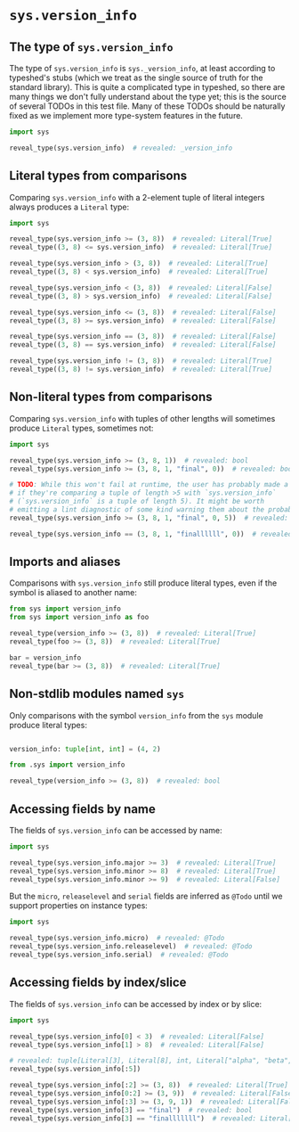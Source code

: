 # `sys.version_info`

## The type of `sys.version_info`

The type of `sys.version_info` is `sys._version_info`, at least according to typeshed's stubs (which
we treat as the single source of truth for the standard library). This is quite a complicated type
in typeshed, so there are many things we don't fully understand about the type yet; this is the
source of several TODOs in this test file. Many of these TODOs should be naturally fixed as we
implement more type-system features in the future.

```py
import sys

reveal_type(sys.version_info)  # revealed: _version_info
```

## Literal types from comparisons

Comparing `sys.version_info` with a 2-element tuple of literal integers always produces a `Literal`
type:

```py
import sys

reveal_type(sys.version_info >= (3, 8))  # revealed: Literal[True]
reveal_type((3, 8) <= sys.version_info)  # revealed: Literal[True]

reveal_type(sys.version_info > (3, 8))  # revealed: Literal[True]
reveal_type((3, 8) < sys.version_info)  # revealed: Literal[True]

reveal_type(sys.version_info < (3, 8))  # revealed: Literal[False]
reveal_type((3, 8) > sys.version_info)  # revealed: Literal[False]

reveal_type(sys.version_info <= (3, 8))  # revealed: Literal[False]
reveal_type((3, 8) >= sys.version_info)  # revealed: Literal[False]

reveal_type(sys.version_info == (3, 8))  # revealed: Literal[False]
reveal_type((3, 8) == sys.version_info)  # revealed: Literal[False]

reveal_type(sys.version_info != (3, 8))  # revealed: Literal[True]
reveal_type((3, 8) != sys.version_info)  # revealed: Literal[True]
```

## Non-literal types from comparisons

Comparing `sys.version_info` with tuples of other lengths will sometimes produce `Literal` types,
sometimes not:

```py
import sys

reveal_type(sys.version_info >= (3, 8, 1))  # revealed: bool
reveal_type(sys.version_info >= (3, 8, 1, "final", 0))  # revealed: bool

# TODO: While this won't fail at runtime, the user has probably made a mistake
# if they're comparing a tuple of length >5 with `sys.version_info`
# (`sys.version_info` is a tuple of length 5). It might be worth
# emitting a lint diagnostic of some kind warning them about the probable error?
reveal_type(sys.version_info >= (3, 8, 1, "final", 0, 5))  # revealed: bool

reveal_type(sys.version_info == (3, 8, 1, "finallllll", 0))  # revealed: Literal[False]
```

## Imports and aliases

Comparisons with `sys.version_info` still produce literal types, even if the symbol is aliased to
another name:

```py
from sys import version_info
from sys import version_info as foo

reveal_type(version_info >= (3, 8))  # revealed: Literal[True]
reveal_type(foo >= (3, 8))  # revealed: Literal[True]

bar = version_info
reveal_type(bar >= (3, 8))  # revealed: Literal[True]
```

## Non-stdlib modules named `sys`

Only comparisons with the symbol `version_info` from the `sys` module produce literal types:

```py path=package/__init__.py
```

```py path=package/sys.py
version_info: tuple[int, int] = (4, 2)
```

```py path=package/script.py
from .sys import version_info

reveal_type(version_info >= (3, 8))  # revealed: bool
```

## Accessing fields by name

The fields of `sys.version_info` can be accessed by name:

```py path=a.py
import sys

reveal_type(sys.version_info.major >= 3)  # revealed: Literal[True]
reveal_type(sys.version_info.minor >= 8)  # revealed: Literal[True]
reveal_type(sys.version_info.minor >= 9)  # revealed: Literal[False]
```

But the `micro`, `releaselevel` and `serial` fields are inferred as `@Todo` until we support
properties on instance types:

```py path=b.py
import sys

reveal_type(sys.version_info.micro)  # revealed: @Todo
reveal_type(sys.version_info.releaselevel)  # revealed: @Todo
reveal_type(sys.version_info.serial)  # revealed: @Todo
```

## Accessing fields by index/slice

The fields of `sys.version_info` can be accessed by index or by slice:

```py
import sys

reveal_type(sys.version_info[0] < 3)  # revealed: Literal[False]
reveal_type(sys.version_info[1] > 8)  # revealed: Literal[False]

# revealed: tuple[Literal[3], Literal[8], int, Literal["alpha", "beta", "candidate", "final"], int]
reveal_type(sys.version_info[:5])

reveal_type(sys.version_info[:2] >= (3, 8))  # revealed: Literal[True]
reveal_type(sys.version_info[0:2] >= (3, 9))  # revealed: Literal[False]
reveal_type(sys.version_info[:3] >= (3, 9, 1))  # revealed: Literal[False]
reveal_type(sys.version_info[3] == "final")  # revealed: bool
reveal_type(sys.version_info[3] == "finalllllll")  # revealed: Literal[False]
```
